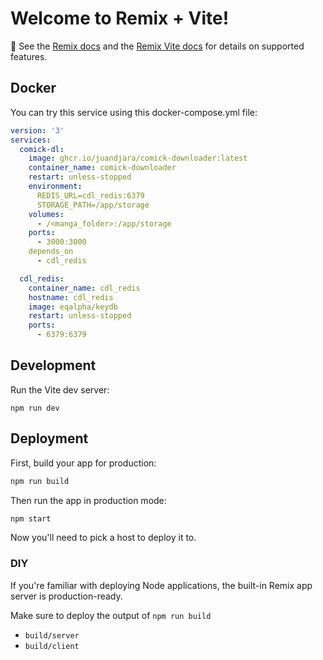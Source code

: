 # Welcome to Remix + Vite!

📖 See the [Remix docs](https://remix.run/docs) and the [Remix Vite docs](https://remix.run/docs/en/main/guides/vite) for details on supported features.

## Docker
You can try this service using this docker-compose.yml file:

```yaml
version: '3'
services:
  comick-dl:
    image: ghcr.io/juandjara/comick-downloader:latest
    container_name: comick-downloader
    restart: unless-stopped
    environment:
      REDIS_URL=cdl_redis:6379
      STORAGE_PATH=/app/storage
    volumes:
      - /<manga_folder>:/app/storage
    ports:
      - 3000:3000
    depends_on
      - cdl_redis

  cdl_redis:
    container_name: cdl_redis
    hostname: cdl_redis
    image: eqalpha/keydb
    restart: unless-stopped
    ports:
      - 6379:6379
```

## Development

Run the Vite dev server:

```shellscript
npm run dev
```

## Deployment

First, build your app for production:

```sh
npm run build
```

Then run the app in production mode:

```sh
npm start
```

Now you'll need to pick a host to deploy it to.

### DIY

If you're familiar with deploying Node applications, the built-in Remix app server is production-ready.

Make sure to deploy the output of `npm run build`

- `build/server`
- `build/client`

